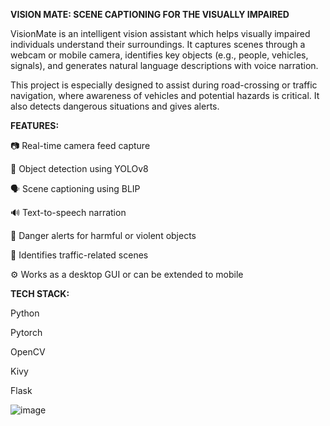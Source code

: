 **VISION MATE: SCENE CAPTIONING FOR THE VISUALLY IMPAIRED**

VisionMate is an intelligent vision assistant which helps visually impaired individuals understand their surroundings. It captures scenes through a webcam or mobile camera, identifies key objects (e.g., people, vehicles, signals), and generates natural language descriptions with voice narration. 

This project is especially designed to assist during road-crossing or traffic navigation, where awareness of vehicles and potential hazards is critical. It also detects dangerous situations and gives alerts.



**FEATURES:**

📷 Real-time camera feed capture

🧠 Object detection using YOLOv8

🗣️ Scene captioning using BLIP

🔊 Text-to-speech narration

🛑 Danger alerts for harmful or violent objects

🚦 Identifies traffic-related scenes 

⚙️ Works as a desktop GUI or can be extended to mobile

**TECH STACK:**

Python

Pytorch

OpenCV

Kivy

Flask

![image](https://github.com/user-attachments/assets/d777dc14-adfd-4c0d-8548-d61358e4e67b) 





